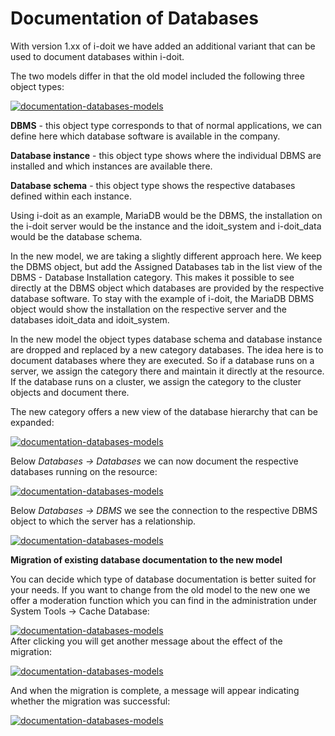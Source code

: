 # Documentation of Databases

With version 1.xx of i-doit we have added an additional variant that can be used to document databases within i-doit.

The two models differ in that the old model included the following three object types:

[![documentation-databases-models](../assets/images/en/use-cases/documentation-of-databases/1-dod.png)](../assets/images/en/use-cases/documentation-of-databases/1-dod.png)  
  

**DBMS** - this object type corresponds to that of normal applications, we can define here which database software is available in the company.

**Database instance** - this object type shows where the individual DBMS are installed and which instances are available there.

**Database schema** - this object type shows the respective databases defined within each instance.

  

Using i-doit as an example, MariaDB would be the DBMS, the installation on the i-doit server would be the instance and the idoit\_system and i-doit\_data would be the database schema.

In the new model, we are taking a slightly different approach here. We keep the DBMS object, but add the Assigned Databases tab in the list view of the DBMS - Database Installation category. This makes it possible to see directly at the DBMS object which databases are provided by the respective database software. To stay with the example of i-doit, the MariaDB DBMS object would show the installation on the respective server and the databases idoit\_data and idoit\_system.

  

In the new model the object types database schema and database instance are dropped and replaced by a new category databases. The idea here is to document databases where they are executed. So if a database runs on a server, we assign the category there and maintain it directly at the resource. If the database runs on a cluster, we assign the category to the cluster objects and document there.

The new category offers a new view of the database hierarchy that can be expanded:

[![documentation-databases-models](../assets/images/en/use-cases/documentation-of-databases/2-dod.png)](../assets/images/en/use-cases/documentation-of-databases/2-dod.png)

Below _Databases -> Databases_ we can now document the respective databases running on the resource:

[![documentation-databases-models](../assets/images/en/use-cases/documentation-of-databases/3-dod.png)](../assets/images/en/use-cases/documentation-of-databases/3-dod.png)

Below _Databases -> DBMS_ we see the connection to the respective DBMS object to which the server has a relationship.

[![documentation-databases-models](../assets/images/en/use-cases/documentation-of-databases/4-dod.png)](../assets/images/en/use-cases/documentation-of-databases/4-dod.png)

  
  
**Migration of existing database documentation to the new model**

You can decide which type of database documentation is better suited for your needs. If you want to change from the old model to the new one we offer a moderation function which you can find in the administration under System Tools -> Cache Database:

[![documentation-databases-models](../assets/images/en/use-cases/documentation-of-databases/5-dod.png)](../assets/images/en/use-cases/documentation-of-databases/5-dod.png)  
After clicking you will get another message about the effect of the migration:

[![documentation-databases-models](../assets/images/en/use-cases/documentation-of-databases/6-dod.png)](../assets/images/en/use-cases/documentation-of-databases/6-dod.png)

And when the migration is complete, a message will appear indicating whether the migration was successful:

[![documentation-databases-models](../assets/images/en/use-cases/documentation-of-databases/7-dod.png)](../assets/images/en/use-cases/documentation-of-databases/7-dod.png)